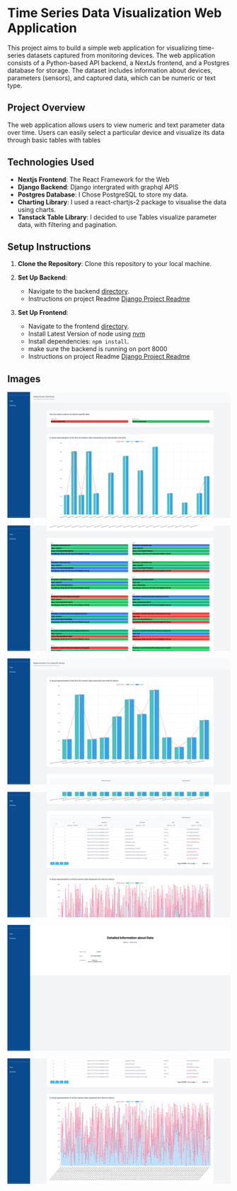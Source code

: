 # Time Series Data Visualization Web Application

This project aims to build a simple web application for visualizing time-series datasets captured from monitoring devices. The web application consists of a Python-based API backend, a NextJs frontend, and a Postgres database for storage. The dataset includes information about devices, parameters (sensors), and captured data, which can be numeric or text type.

## Project Overview

The web application allows users to view numeric and text parameter data over time. Users can easily select a particular device and visualize its data through basic tables with tables

## Technologies Used

- **Nextjs Frontend**: The React Framework for the Web
- **Django Backend**: Django intergrated with graphql APIS
- **Postgres Database**: I Chose PostgreSQL to store my data.
- **Charting Library**: I used a react-chartjs-2 package to visualise the data using charts.
- **Tanstack Table Library**: I decided to use Tables visualize parameter data, with filtering and pagination.

## Setup Instructions

1. **Clone the Repository**: Clone this repository to your local machine.

2. **Set Up Backend**:
   - Navigate to the backend [directory](measurement-fu).
   - Instructions on project Readme [Django Project Readme](measurement-fu/README.MD)

3. **Set Up Frontend**:
   - Navigate to the frontend [directory](measurement-fu-fe).
   - Install Latest Version of node using [nvm](https://github.com/nvm-sh/nvm)
   - Install dependencies: `npm install`.
   - make sure the backend is running on port 8000
   - Instructions on project Readme [Django Project Readme](measurement-fu-fe/README.MD)

## Images

![image](Images/Screenshot1.png)


![image](Images/Screenshot2.png)


![image](Images/Screenshot3.png)


![image](Images/Screenshot4.png)


![image](Images/Screenshot5.png)


![image](Images/Screenshot6.png)
